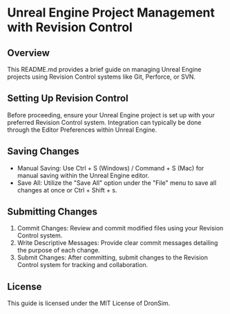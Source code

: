 # Unreal Engine Project Management with Revision Control

## Overview
This README.md provides a brief guide on managing Unreal Engine projects using Revision Control systems like Git, Perforce, or SVN.

## Setting Up Revision Control
Before proceeding, ensure your Unreal Engine project is set up with your preferred Revision Control system. Integration can typically be done through the Editor Preferences within Unreal Engine.

## Saving Changes
- Manual Saving: Use Ctrl + S (Windows) / Command + S (Mac) for manual saving within the Unreal Engine editor.
- Save All: Utilize the "Save All" option under the "File" menu to save all changes at once or Ctrl + Shift + s.

## Submitting Changes
1. Commit Changes: Review and commit modified files using your Revision Control system.
2. Write Descriptive Messages: Provide clear commit messages detailing the purpose of each change.
3. Submit Changes: After committing, submit changes to the Revision Control system for tracking and collaboration.

## License
This guide is licensed under the MIT License of DronSim.
